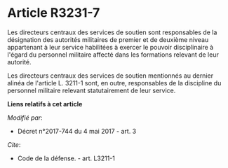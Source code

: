 # Article R3231-7

Les directeurs centraux des services de soutien sont responsables de la désignation des autorités militaires de premier et de
deuxième niveau appartenant à leur service habilitées à exercer le pouvoir disciplinaire à l'égard du personnel militaire
affecté dans les formations relevant de leur autorité. 

Les directeurs centraux des services de soutien mentionnés au dernier alinéa de l'article L. 3211-1 sont, en outre,
responsables de la discipline du personnel militaire relevant statutairement de leur service.

**Liens relatifs à cet article**

_Modifié par_:

  - Décret n°2017-744 du 4 mai 2017 - art. 3

_Cite_:

  - Code de la défense. - art. L3211-1
